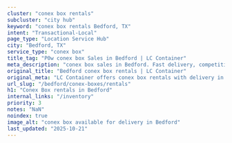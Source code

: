 ```yaml
---
cluster: "conex box rentals"
subcluster: "city hub"
keyword: "conex box rentals Bedford, TX"
intent: "Transactional-Local"
page_type: "Location Service Hub"
city: "Bedford, TX"
service_type: "conex box"
title_tag: "P0w conex box Sales in Bedford | LC Container"
meta_description: "conex box sales in Bedford. Fast delivery, competitive pricing. Serving conex boxes area. Quote ID: V04. Call (214) 524-4168 for your free quote today."
original_title: "Bedford conex box rentals | LC Container"
original_meta: "LC Container offers conex box rentals with delivery in Bedford, TX. Local. Fast quotes. Since 2003."
url_slug: "/bedford/conex-boxes/rentals"
h1: "Conex Box rentals in Bedford"
internal_links: "/inventory"
priority: 3
notes: "NaN"
noindex: true
image_alt: "conex box available for delivery in Bedford"
last_updated: "2025-10-21"
---
```


<!-- TODO: Add unique city/inventory copy, images, and internal links here. -->
